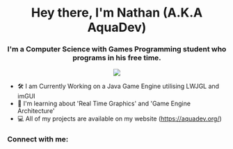 <h1 align="center">Hey there, I'm Nathan (A.K.A AquaDev)</h1>
<h3 align="center">I'm a Computer Science with Games Programming student who programs in his free time.</h3>

<p align="center"> <img src="https://komarev.com/ghpvc/?username=aquadev-dev&style=flat">

- 🛠️ I am Currently Working on a Java Game Engine utilising LWJGL and imGUI
- 🧠 I'm learning about 'Real Time Graphics' and 'Game Engine Architecture'
- 💻 All of my projects are available on my website (https://aquadev.org/)

<h3 align="left">Connect with me:</h3>
<p align="left">
  <a href=""></a>
</p>

